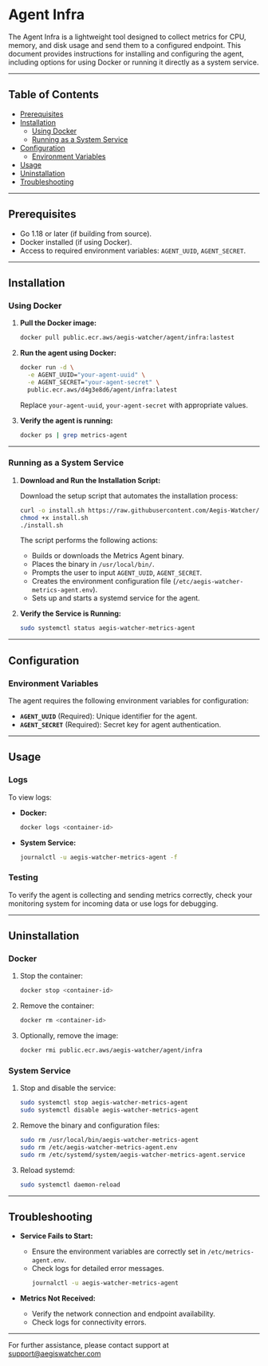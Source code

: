 # Agent Infra

The Agent Infra is a lightweight tool designed to collect metrics for CPU, memory, and disk usage and send them to a configured endpoint. This document provides instructions for installing and configuring the agent, including options for using Docker or running it directly as a system service.

---

## Table of Contents
- [Prerequisites](#prerequisites)
- [Installation](#installation)
  - [Using Docker](#using-docker)
  - [Running as a System Service](#running-as-a-system-service)
- [Configuration](#configuration)
  - [Environment Variables](#environment-variables)
- [Usage](#usage)
- [Uninstallation](#uninstallation)
- [Troubleshooting](#troubleshooting)

---

## Prerequisites
- Go 1.18 or later (if building from source).
- Docker installed (if using Docker).
- Access to required environment variables: `AGENT_UUID`, `AGENT_SECRET`.

---

## Installation

### Using Docker

1. **Pull the Docker image:**

   ```bash
   docker pull public.ecr.aws/aegis-watcher/agent/infra:lastest
   ```

2. **Run the agent using Docker:**

   ```bash
   docker run -d \
     -e AGENT_UUID="your-agent-uuid" \
     -e AGENT_SECRET="your-agent-secret" \
     public.ecr.aws/d4g3e8d6/agent/infra:latest
   ```

   Replace `your-agent-uuid`, `your-agent-secret` with appropriate values.

3. **Verify the agent is running:**

   ```bash
   docker ps | grep metrics-agent
   ```

---

### Running as a System Service

1. **Download and Run the Installation Script:**

   Download the setup script that automates the installation process:

   ```bash
   curl -o install.sh https://raw.githubusercontent.com/Aegis-Watcher/agent-infra/refs/heads/main/scripts/install.sh
   chmod +x install.sh
   ./install.sh
   ```

   The script performs the following actions:
   - Builds or downloads the Metrics Agent binary.
   - Places the binary in `/usr/local/bin/`.
   - Prompts the user to input `AGENT_UUID`, `AGENT_SECRET`.
   - Creates the environment configuration file (`/etc/aegis-watcher-metrics-agent.env`).
   - Sets up and starts a systemd service for the agent.

2. **Verify the Service is Running:**

   ```bash
   sudo systemctl status aegis-watcher-metrics-agent
   ```

---

## Configuration

### Environment Variables

The agent requires the following environment variables for configuration:

- **`AGENT_UUID`** (Required): Unique identifier for the agent.
- **`AGENT_SECRET`** (Required): Secret key for agent authentication.

---

## Usage

### Logs

To view logs:

- **Docker:**
  ```bash
  docker logs <container-id>
  ```

- **System Service:**
  ```bash
  journalctl -u aegis-watcher-metrics-agent -f
  ```

### Testing

To verify the agent is collecting and sending metrics correctly, check your monitoring system for incoming data or use logs for debugging.

---

## Uninstallation

### Docker

1. Stop the container:

   ```bash
   docker stop <container-id>
   ```

2. Remove the container:

   ```bash
   docker rm <container-id>
   ```

3. Optionally, remove the image:

   ```bash
   docker rmi public.ecr.aws/aegis-watcher/agent/infra
   ```

### System Service

1. Stop and disable the service:

   ```bash
   sudo systemctl stop aegis-watcher-metrics-agent
   sudo systemctl disable aegis-watcher-metrics-agent
   ```

2. Remove the binary and configuration files:

   ```bash
   sudo rm /usr/local/bin/aegis-watcher-metrics-agent
   sudo rm /etc/aegis-watcher-metrics-agent.env
   sudo rm /etc/systemd/system/aegis-watcher-metrics-agent.service
   ```

3. Reload systemd:

   ```bash
   sudo systemctl daemon-reload
   ```

---

## Troubleshooting

- **Service Fails to Start:**
  - Ensure the environment variables are correctly set in `/etc/metrics-agent.env`.
  - Check logs for detailed error messages.
    ```bash
    journalctl -u aegis-watcher-metrics-agent
    ```

- **Metrics Not Received:**
  - Verify the network connection and endpoint availability.
  - Check logs for connectivity errors.

---

For further assistance, please contact support at support@aegiswatcher.com


